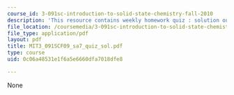 ```yaml
---
course_id: 3-091sc-introduction-to-solid-state-chemistry-fall-2010
description: 'This resource contains weekly homework quiz : solution outline.'
file_location: /coursemedia/3-091sc-introduction-to-solid-state-chemistry-fall-2010/0c06a48531e1f6a5e6660dfa7018dfe8_MIT3_091SCF09_sa7_quiz_sol.pdf
file_type: application/pdf
layout: pdf
title: MIT3_091SCF09_sa7_quiz_sol.pdf
type: course
uid: 0c06a48531e1f6a5e6660dfa7018dfe8

---
```

None